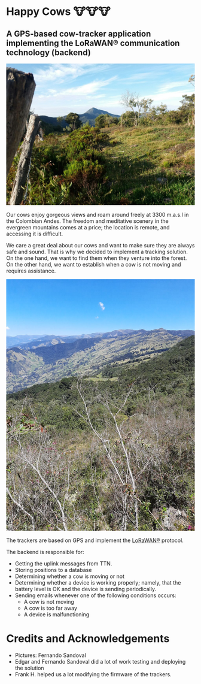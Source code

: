 # Happy  Cows 🐮🐮🐮

## A GPS-based cow-tracker application implementing the LoRaWAN&reg; communication technology (backend)

<p align="center">
<img src="images/pangote-1.png" width="800"> 
<!-- <img src="images/pangote-3.png" width="800"> -->
</p>


Our cows enjoy gorgeous views and roam around freely at 3300 m.a.s.l in the Colombian Andes. The freedom and meditative scenery in the evergreen mountains comes at a price; the location is remote, and accessing it is difficult.

We care a great deal about our cows and want to make sure they are always safe and sound. That is why we decided to implement a tracking solution. On the one hand, we want to find them when they venture into the forest. On the other hand, we want to establish when a cow is not moving and requires assistance. 

<img src="images/pangote-2.png" width="800"> 
</p>

The trackers are based on GPS and implement the [LoRaWAN&reg;](https://lora-developers.semtech.com/library/tech-papers-and-guides/lora-and-lorawan/) protocol. 

The backend is responsible for:

* Getting the uplink messages from TTN.
* Storing positions to a database
* Determining whether a cow is moving or not
* Determining whether a device is working properly; namely, that the battery level is OK and the device is sending periodically.
* Sending emails whenever one of the following conditions occurs:
    * A cow is not moving
    * A cow is too far away
    * A device is malfunctioning 



# Credits and Acknowledgements

* Pictures: Fernando Sandoval
* Edgar and Fernando Sandoval did a lot of work testing and deploying the solution
* Frank H. helped us a lot modifying the firmware of the trackers.